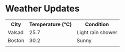 # Weather Updates

<!-- WEATHER-UPDATE-START -->
<table><tr><th>City</th><th>Temperature (°C)</th><th>Condition</th></tr><tr><td>Valsad</td><td>25.7</td><td>Light rain shower</td></tr><tr><td>Boston</td><td>30.2</td><td>Sunny</td></tr><tr><td></td><td></td><td></td></tr></table>
<!-- WEATHER-UPDATE-END -->
